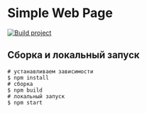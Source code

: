 # Simple Web Page

[![Build project](https://github.com/IT-Enduro/simple-web-page/actions/workflows/build.yml/badge.svg)](https://github.com/IT-Enduro/simple-web-page/actions/workflows/build.yml)

## Сборка и локальный запуск

```shell
# устанавливаем зависимости
$ npm install
# сборка
$ npm build
# локальный запуск
$ npm start
```
